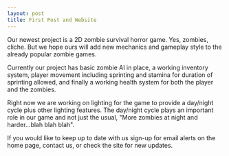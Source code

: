 ```yaml
---
layout: post
title: First Post and Website
---
```


Our newest project is a 2D zombie survival horror game. Yes, zombies, cliche. But we hope ours will add new mechanics and gameplay style to the already popular zombie games.

Currently our project has basic zombie AI in place, a working inventory system, player movement including sprinting and stamina for duration of sprinting allowed, and finally a working health system for both the player and the zombies.

Right now we are working on lighting for the game to provide a day/night cycle plus other lighting features. The day/night cycle plays an important role in our game and not just the usual, "More zombies at night and harder...blah blah blah".

If you would like to keep up to date with us sign-up for email alerts on the home page, contact us, or check the site for new updates.
